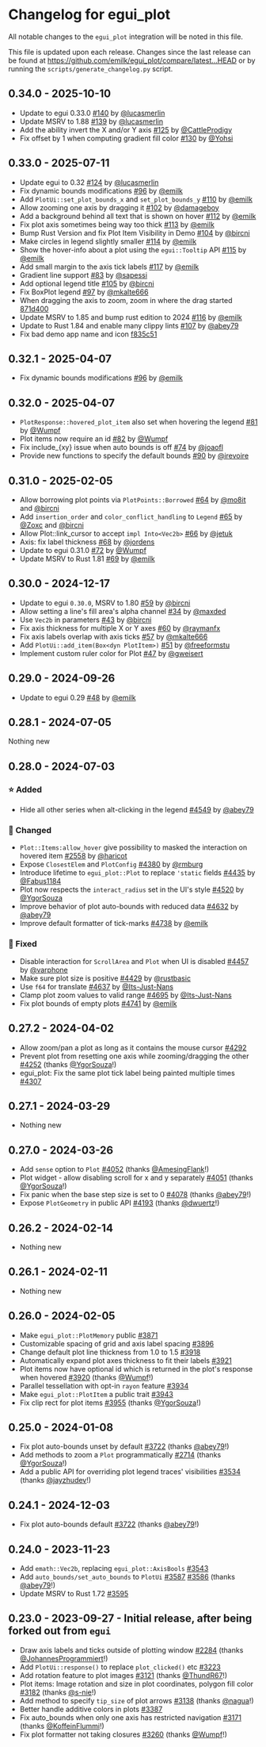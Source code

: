 # Changelog for egui_plot
All notable changes to the `egui_plot` integration will be noted in this file.

This file is updated upon each release.
Changes since the last release can be found at <https://github.com/emilk/egui_plot/compare/latest...HEAD> or by running the `scripts/generate_changelog.py` script.


## 0.34.0 - 2025-10-10
* Update to egui 0.33.0 [#140](https://github.com/emilk/egui_plot/pull/140) by [@lucasmerlin](https://github.com/lucasmerlin)
* Update MSRV to 1.88 [#139](https://github.com/emilk/egui_plot/pull/139) by [@lucasmerlin](https://github.com/lucasmerlin)
* Add the ability invert the X and/or Y axis [#125](https://github.com/emilk/egui_plot/pull/125) by [@CattleProdigy](https://github.com/CattleProdigy)
* Fix offset by 1 when computing gradient fill color [#130](https://github.com/emilk/egui_plot/pull/130) by [@Yohsi](https://github.com/Yohsi)


## 0.33.0 - 2025-07-11
* Update egui to 0.32 [#124](https://github.com/emilk/egui_plot/pull/124) by [@lucasmerlin](https://github.com/lucasmerlin)
* Fix dynamic bounds modifications [#96](https://github.com/emilk/egui_plot/pull/96) by [@emilk](https://github.com/emilk)
* Add `PlotUi::set_plot_bounds_x` and `set_plot_bounds_y` [#110](https://github.com/emilk/egui_plot/pull/110) by [@emilk](https://github.com/emilk)
* Allow zooming one axis by dragging it [#102](https://github.com/emilk/egui_plot/pull/102) by [@damageboy](https://github.com/damageboy)
* Add a background behind all text that is shown on hover [#112](https://github.com/emilk/egui_plot/pull/112) by [@emilk](https://github.com/emilk)
* Fix plot axis sometimes being way too thick [#113](https://github.com/emilk/egui_plot/pull/113) by [@emilk](https://github.com/emilk)
* Bump Rust Version and fix Plot Item Visibility in Demo [#104](https://github.com/emilk/egui_plot/pull/104) by [@bircni](https://github.com/bircni)
* Make circles in legend slightly smaller [#114](https://github.com/emilk/egui_plot/pull/114) by [@emilk](https://github.com/emilk)
* Show the hover-info about a plot using the `egui::Tooltip` API [#115](https://github.com/emilk/egui_plot/pull/115) by [@emilk](https://github.com/emilk)
* Add small margin to the axis tick labels [#117](https://github.com/emilk/egui_plot/pull/117) by [@emilk](https://github.com/emilk)
* Gradient line support [#83](https://github.com/emilk/egui_plot/pull/83) by [@sapessi](https://github.com/sapessi)
* Add optional legend title [#105](https://github.com/emilk/egui_plot/pull/105) by [@bircni](https://github.com/bircni)
* Fix BoxPlot legend [#97](https://github.com/emilk/egui_plot/pull/97) by [@mkalte666](https://github.com/mkalte666)
* When dragging the axis to zoom, zoom in where the drag started [871d400](https://github.com/emilk/egui_plot/commit/871d40053a1a2f270ea7e2e7112ef3c0b4ba71e6)
* Update MSRV to 1.85 and bump rust edition to 2024 [#116](https://github.com/emilk/egui_plot/pull/116) by [@emilk](https://github.com/emilk)
* Update to Rust 1.84 and enable many clippy lints [#107](https://github.com/emilk/egui_plot/pull/107) by [@abey79](https://github.com/abey79)
* Fix bad demo app name and icon [f835c51](https://github.com/emilk/egui_plot/commit/f835c51da82764c2b144b0f734ce4d212b538769)


## 0.32.1 - 2025-04-07
* Fix dynamic bounds modifications [#96](https://github.com/emilk/egui_plot/pull/96) by [@emilk](https://github.com/emilk)


## 0.32.0 - 2025-04-07
* `PlotResponse::hovered_plot_item` also set when hovering the legend [#81](https://github.com/emilk/egui_plot/pull/81) by [@Wumpf](https://github.com/Wumpf)
* Plot items now require an id [#82](https://github.com/emilk/egui_plot/pull/82) by [@Wumpf](https://github.com/Wumpf)
* Fix include_{xy} issue when auto bounds is off [#74](https://github.com/emilk/egui_plot/pull/74) by [@joaofl](https://github.com/joaofl)
* Provide new functions to specify the default bounds [#90](https://github.com/emilk/egui_plot/pull/90) by [@irevoire](https://github.com/irevoire)



## 0.31.0 - 2025-02-05
* Allow borrowing plot points via `PlotPoints::Borrowed` [#64](https://github.com/emilk/egui_plot/pull/64) by [@mo8it](https://github.com/mo8it) and [@bircni](https://github.com/bircni)
* Add `insertion_order` and `color_conflict_handling` to `Legend` [#65](https://github.com/emilk/egui_plot/pull/65) by [@Zoxc](https://github.com/Zoxc) and [@bircni](https://github.com/bircni)
* Allow Plot::link_cursor to accept `impl Into<Vec2b>` [#66](https://github.com/emilk/egui_plot/pull/66) by [@jetuk](https://github.com/jetuk)
* Axis: fix label thickness [#68](https://github.com/emilk/egui_plot/pull/68) by [@jordens](https://github.com/jordens)
* Update to egui 0.31.0 [#72](https://github.com/emilk/egui_plot/pull/72) by [@Wumpf](https://github.com/Wumpf)
* Update MSRV to Rust 1.81 [#69](https://github.com/emilk/egui_plot/pull/69) by [@emilk](https://github.com/emilk)


## 0.30.0 - 2024-12-17
* Update to egui `0.30.0`, MSRV to 1.80 [#59](https://github.com/emilk/egui_plot/pull/59) by [@bircni](https://github.com/bircni)
* Allow setting a line's fill area's alpha channel [#34](https://github.com/emilk/egui_plot/pull/34) by [@maxded](https://github.com/maxded)
* Use `Vec2b` in parameters [#43](https://github.com/emilk/egui_plot/pull/43) by [@bircni](https://github.com/bircni)
* Fix axis thickness for multiple X or Y axes [#60](https://github.com/emilk/egui_plot/pull/60) by [@raymanfx](https://github.com/raymanfx)
* Fix axis labels overlap with axis ticks [#57](https://github.com/emilk/egui_plot/pull/57) by [@mkalte666](https://github.com/mkalte666)
* Add `PlotUi::add_item(Box<dyn PlotItem>)` [#51](https://github.com/emilk/egui_plot/pull/51) by [@freeformstu](https://github.com/freeformstu)
* Implement custom ruler color for Plot [#47](https://github.com/emilk/egui_plot/pull/47) by [@gweisert](https://github.com/gweisert)


## 0.29.0 - 2024-09-26
* Update to egui 0.29 [#48](https://github.com/emilk/egui_plot/pull/48) by [@emilk](https://github.com/emilk)


## 0.28.1 - 2024-07-05
Nothing new


## 0.28.0 - 2024-07-03
### ⭐ Added
* Hide all other series when alt-clicking in the legend [#4549](https://github.com/emilk/egui/pull/4549) by [@abey79](https://github.com/abey79)

### 🔧 Changed
* `Plot::Items:allow_hover` give possibility to masked the interaction on hovered item [#2558](https://github.com/emilk/egui/pull/2558) by [@haricot](https://github.com/haricot)
* Expose `ClosestElem` and `PlotConfig` [#4380](https://github.com/emilk/egui/pull/4380) by [@rmburg](https://github.com/rmburg)
* Introduce lifetime to `egui_plot::Plot` to replace `'static` fields [#4435](https://github.com/emilk/egui/pull/4435) by [@Fabus1184](https://github.com/Fabus1184)
* Plot now respects the `interact_radius` set in the UI's style [#4520](https://github.com/emilk/egui/pull/4520) by [@YgorSouza](https://github.com/YgorSouza)
* Improve behavior of plot auto-bounds with reduced data [#4632](https://github.com/emilk/egui/pull/4632) by [@abey79](https://github.com/abey79)
* Improve default formatter of tick-marks [#4738](https://github.com/emilk/egui/pull/4738) by [@emilk](https://github.com/emilk)

### 🐛 Fixed
* Disable interaction for `ScrollArea` and `Plot` when UI is disabled [#4457](https://github.com/emilk/egui/pull/4457) by [@varphone](https://github.com/varphone)
* Make sure plot size is positive [#4429](https://github.com/emilk/egui/pull/4429) by [@rustbasic](https://github.com/rustbasic)
* Use `f64` for translate [#4637](https://github.com/emilk/egui/pull/4637) by [@Its-Just-Nans](https://github.com/Its-Just-Nans)
* Clamp plot zoom values to valid range [#4695](https://github.com/emilk/egui/pull/4695) by [@Its-Just-Nans](https://github.com/Its-Just-Nans)
* Fix plot bounds of empty plots [#4741](https://github.com/emilk/egui/pull/4741) by [@emilk](https://github.com/emilk)


## 0.27.2 - 2024-04-02
* Allow zoom/pan a plot as long as it contains the mouse cursor [#4292](https://github.com/emilk/egui/pull/4292)
* Prevent plot from resetting one axis while zooming/dragging the other [#4252](https://github.com/emilk/egui/pull/4252) (thanks [@YgorSouza](https://github.com/YgorSouza)!)
* egui_plot: Fix the same plot tick label being painted multiple times [#4307](https://github.com/emilk/egui/pull/4307)


## 0.27.1 - 2024-03-29
* Nothing new


## 0.27.0 - 2024-03-26
* Add `sense` option to `Plot` [#4052](https://github.com/emilk/egui/pull/4052) (thanks [@AmesingFlank](https://github.com/AmesingFlank)!)
* Plot widget - allow disabling scroll for x and y separately [#4051](https://github.com/emilk/egui/pull/4051) (thanks [@YgorSouza](https://github.com/YgorSouza)!)
* Fix panic when the base step size is set to 0 [#4078](https://github.com/emilk/egui/pull/4078) (thanks [@abey79](https://github.com/abey79)!)
* Expose `PlotGeometry` in public API [#4193](https://github.com/emilk/egui/pull/4193) (thanks [@dwuertz](https://github.com/dwuertz)!)


## 0.26.2 - 2024-02-14
* Nothing new


## 0.26.1 - 2024-02-11
* Nothing new


## 0.26.0 - 2024-02-05
* Make `egui_plot::PlotMemory` public [#3871](https://github.com/emilk/egui/pull/3871)
* Customizable spacing of grid and axis label spacing [#3896](https://github.com/emilk/egui/pull/3896)
* Change default plot line thickness from 1.0 to 1.5 [#3918](https://github.com/emilk/egui/pull/3918)
* Automatically expand plot axes thickness to fit their labels [#3921](https://github.com/emilk/egui/pull/3921)
* Plot items now have optional id which is returned in the plot's response when hovered [#3920](https://github.com/emilk/egui/pull/3920) (thanks [@Wumpf](https://github.com/Wumpf)!)
* Parallel tessellation with opt-in `rayon` feature [#3934](https://github.com/emilk/egui/pull/3934)
* Make `egui_plot::PlotItem` a public trait [#3943](https://github.com/emilk/egui/pull/3943)
* Fix clip rect for plot items [#3955](https://github.com/emilk/egui/pull/3955) (thanks [@YgorSouza](https://github.com/YgorSouza)!)


## 0.25.0 - 2024-01-08
* Fix plot auto-bounds unset by default [#3722](https://github.com/emilk/egui/pull/3722) (thanks [@abey79](https://github.com/abey79)!)
* Add methods to zoom a `Plot` programmatically [#2714](https://github.com/emilk/egui/pull/2714) (thanks [@YgorSouza](https://github.com/YgorSouza)!)
* Add a public API for overriding plot legend traces' visibilities [#3534](https://github.com/emilk/egui/pull/3534) (thanks [@jayzhudev](https://github.com/jayzhudev)!)


## 0.24.1 - 2024-12-03
* Fix plot auto-bounds default [#3722](https://github.com/emilk/egui/pull/3722) (thanks [@abey79](https://github.com/abey79)!)


## 0.24.0 - 2023-11-23
* Add `emath::Vec2b`, replacing `egui_plot::AxisBools` [#3543](https://github.com/emilk/egui/pull/3543)
* Add `auto_bounds/set_auto_bounds` to `PlotUi` [#3587](https://github.com/emilk/egui/pull/3587) [#3586](https://github.com/emilk/egui/pull/3586) (thanks [@abey79](https://github.com/abey79)!)
* Update MSRV to Rust 1.72 [#3595](https://github.com/emilk/egui/pull/3595)


## 0.23.0 - 2023-09-27 - Initial release, after being forked out from `egui`
* Draw axis labels and ticks outside of plotting window [#2284](https://github.com/emilk/egui/pull/2284) (thanks [@JohannesProgrammiert](https://github.com/JohannesProgrammiert)!)
* Add `PlotUi::response()` to replace `plot_clicked()` etc [#3223](https://github.com/emilk/egui/pull/3223)
* Add rotation feature to plot images [#3121](https://github.com/emilk/egui/pull/3121) (thanks [@ThundR67](https://github.com/ThundR67)!)
* Plot items: Image rotation and size in plot coordinates, polygon fill color [#3182](https://github.com/emilk/egui/pull/3182) (thanks [@s-nie](https://github.com/s-nie)!)
* Add method to specify `tip_size` of plot arrows [#3138](https://github.com/emilk/egui/pull/3138) (thanks [@nagua](https://github.com/nagua)!)
* Better handle additive colors in plots [#3387](https://github.com/emilk/egui/pull/3387)
* Fix auto_bounds when only one axis has restricted navigation [#3171](https://github.com/emilk/egui/pull/3171) (thanks [@KoffeinFlummi](https://github.com/KoffeinFlummi)!)
* Fix plot formatter not taking closures [#3260](https://github.com/emilk/egui/pull/3260) (thanks [@Wumpf](https://github.com/Wumpf)!)
